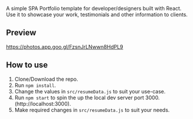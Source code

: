 


A simple SPA Portfolio template for developer/designers built with React. Use it to showcase your work, testimonials and other information to clients.

## Preview
https://photos.app.goo.gl/FzsnJrLNwwn8HdPL9

## How to use
1. Clone/Download the repo.
2. Run  ``` npm install ```.
3. Change the values in ```src/resumeData.js``` to suit your use-case.
4. Run ```npm start``` to spin the up the local dev server port 3000.(http://localhost:3000).
5. Make required changes in ```src/resumeData.js``` to suit your needs.

